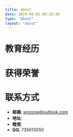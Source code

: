 ```yaml
---
title: about
date: 2019-09-02 09:16:40
type: "about"
layout: "about"
---
```


# 教育经历

# 获得荣誉

# 联系方式

* <b>邮箱</b>: xinzone@outlook.com
* <b>地址</b>: 
* <b>微信</b>: 
* <b>QQ</b>: 735613050